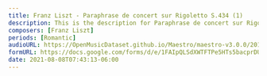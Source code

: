 ```yaml
---
title: Franz Liszt - Paraphrase de concert sur Rigoletto S.434 (1)
description: This is the description for Paraphrase de concert sur Rigoletto S.434 by Franz Liszt
composers: [Franz Liszt]
periods: [Romantic]
audioURL: https://OpenMusicDataset.github.io/Maestro/maestro-v3.0.0/2017/MIDI-Unprocessed_067_PIANO067_MID--AUDIO-split_07-07-17_Piano-e_3-03_wav--4.midi
formURL: https://docs.google.com/forms/d/e/1FAIpQLSdXWTFTPe5HTs5bacprDU4pZSU7St-rl47CwTz_XcYL5U0nRA/viewform
date: 2021-08-08T07:43:13-06:00
---
```

